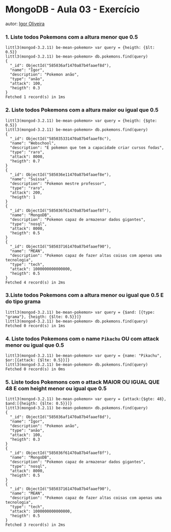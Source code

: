 # MongoDB - Aula 03 - Exercício

autor: [Igor Oliveira](https://github.com/devigor)

### 1. Liste todos Pokemons com a altura menor que 0.5
```
littl3(mongod-3.2.11) be-mean-pokemon> var query = {heigth: {$lt: 0.5}}
littl3(mongod-3.2.11) be-mean-pokemon> db.pokemons.find(query)
{
  "_id": ObjectId("585036af1470a87b4faaef8d"),
  "name": "Igor",
  "description": "Pokemon anão",
  "type": "anão",
  "attack": 100,
  "heigth": 0.3
}
Fetched 1 record(s) in 1ms
```

### 2. Liste todos Pokemons com a altura maior ou igual que 0.5
```
littl3(mongod-3.2.11) be-mean-pokemon> var query = {heigth: {$gte: 0.5}}
littl3(mongod-3.2.11) be-mean-pokemon> db.pokemons.find(query)
{
  "_id": ObjectId("585035331470a87b4faaef8c"),
  "name": "Webschool",
  "description": "É pokemon que tem a capacidade criar cursos fodas",
  "type": "raro",
  "attack": 8000,
  "heigth": 0.7
}
{
  "_id": ObjectId("585036e11470a87b4faaef8e"),
  "name": "Suissa",
  "description": "Pokemon mestre professor",
  "type": "raro",
  "attack": 200,
  "heigth": 1
}
{
  "_id": ObjectId("585036f61470a87b4faaef8f"),
  "name": "MongoDB",
  "description": "Pokemon capaz de armazenar dados gigantes",
  "type": "nosql",
  "attack": 8000,
  "heigth": 0.5
}
{
  "_id": ObjectId("585037161470a87b4faaef90"),
  "name": "MEAN",
  "description": "Pokemon capaz de fazer altas coisas com apenas uma tecnologia",
  "type": "tech",
  "attack": 1000000000000000,
  "heigth": 0.5
}
Fetched 4 record(s) in 2ms
```

### 3.Liste todos Pokemons com a altura menor ou igual que 0.5 E do tipo grama
```
littl3(mongod-3.2.11) be-mean-pokemon> var query = {$and: [{type: "grama"}, {heigth: {$lte: 0.5}}]}
littl3(mongod-3.2.11) be-mean-pokemon> db.pokemons.find(query)
Fetched 0 record(s) in 1ms
```

### 4. Liste todos Pokemons com o name `Pikachu` OU com attack menor ou igual que 0.5
```
littl3(mongod-3.2.11) be-mean-pokemon> var query = {name: "Pikachu", $or:[{attack: {$lte: 0.5}}]}
littl3(mongod-3.2.11) be-mean-pokemon> db.pokemons.find(query)
Fetched 0 record(s) in 0ms
```

### 5. Liste todos Pokemons com o attack MAIOR OU IGUAL QUE 48 E com  height menor ou igual que 0.5
```
littl3(mongod-3.2.11) be-mean-pokemon> var query = {attack:{$gte: 48}, $and:[{heigth: {$lte: 0.5}}]}
littl3(mongod-3.2.11) be-mean-pokemon> db.pokemons.find(query)
{
  "_id": ObjectId("585036af1470a87b4faaef8d"),
  "name": "Igor",
  "description": "Pokemon anão",
  "type": "anão",
  "attack": 100,
  "heigth": 0.3
}
{
  "_id": ObjectId("585036f61470a87b4faaef8f"),
  "name": "MongoDB",
  "description": "Pokemon capaz de armazenar dados gigantes",
  "type": "nosql",
  "attack": 8000,
  "heigth": 0.5
}
{
  "_id": ObjectId("585037161470a87b4faaef90"),
  "name": "MEAN",
  "description": "Pokemon capaz de fazer altas coisas com apenas uma tecnologia",
  "type": "tech",
  "attack": 1000000000000000,
  "heigth": 0.5
}
Fetched 3 record(s) in 2ms
```
